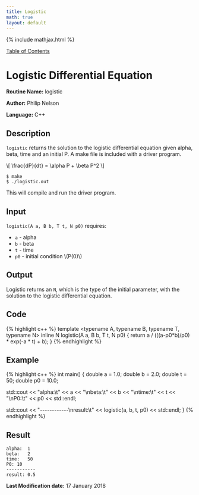 ```yaml
---
title: Logistic
math: true
layout: default
---
```


{% include mathjax.html %}

<a href="https://philipnelson5.github.io/MATH5620/SoftwareManual"> Table of Contents </a>
# Logistic Differential Equation

**Routine Name:** logistic

**Author:** Philip Nelson

**Language:** C++

## Description

`logistic` returns the solution to the logistic differential equation given alpha, beta, time and an initial P. A make file is included with a driver program.

\\[ \frac{dP}{dt} = \alpha P + \beta P^2 \\]

```
$ make
$ ./logistic.out
```

This will compile and run the driver program.

## Input

`logistic(A a, B b, T t, N p0)` requires:
* `a` - alpha
* `b` - beta
* `t` - time
* `p0` - initial condition \\(P(0)\\)

## Output

Logistic returns an `N`, which is the type of the initial parameter, with the solution to the logistic differential equation.

## Code
{% highlight c++ %}
template <typename A, typename B, typename T, typename N>
inline N logistic(A a, B b, T t, N p0)
{
  return a / (((a-p0*b)/p0) * exp(-a * t) + b);
}
{% endhighlight %}

## Example
{% highlight c++ %}
int main()
{
  double a = 1.0;
  double b = 2.0;
  double t = 50;
  double p0 = 10.0;

  std::cout << "alpha:\t" << a << "\nbeta:\t" << b << "\ntime:\t" << t << "\nP0:\t" << p0 << std::endl;

  std::cout << "------------\nresult:\t" << logistic(a, b, t, p0) << std::endl;
}
{% endhighlight %}

## Result
```
alpha:	1
beta:	2
time:	50
P0:	10
-----------
result:	0.5
```

**Last Modification date:** 17 January 2018
